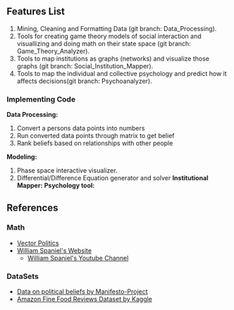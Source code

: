## Features List
1. Mining, Cleaning and Formatting Data (git branch: Data_Processing).
2. Tools for creating game theory models of social interaction and visuallizing and doing math on their state space (git branch: Game_Theory_Analyzer).
3. Tools to map institutions as graphs (networks) and visualize those graphs (git branch: Social_Institution_Mapper).
4. Tools to map the individual and collective psychology and predict how it affects decisions(git branch: Psychoanalyzer).

### Implementing Code
**Data Processing:**
1. Convert a persons data points into numbers
2. Run converted data points through matrix to get belief
3. Rank beliefs based on relationships with other people

**Modeling:**
1. Phase space interactive visualizer.
2. Differential/Difference Equation generator and solver
**Institutional Mapper:**
**Psychology tool:**

## References
### Math
- [Vector Politics](http://techlib.com/science/vectorpolitics.htm)
- [William Spaniel's Website](https://williamspaniel.com/)
    - [William Spaniel's Youtube Channel](http://www.youtube.com/@Gametheory101)
### DataSets
- [Data on political beliefs by Manifesto-Project](https://manifesto-project.wzb.eu/)
- [Amazon Fine Food Reviews Dataset by Kaggle](https://www.kaggle.com/datasets/snap/amazon-fine-food-reviews?resource=download)
